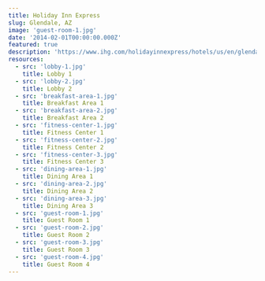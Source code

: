 ```yaml
---
title: Holiday Inn Express
slug: Glendale, AZ
image: 'guest-room-1.jpg'
date: '2014-02-01T00:00:00.000Z'
featured: true
description: 'https://www.ihg.com/holidayinnexpress/hotels/us/en/glendale/phxgg/hoteldetail'
resources:
  - src: 'lobby-1.jpg'
    title: Lobby 1
  - src: 'lobby-2.jpg'
    title: Lobby 2
  - src: 'breakfast-area-1.jpg'
    title: Breakfast Area 1
  - src: 'breakfast-area-2.jpg'
    title: Breakfast Area 2
  - src: 'fitness-center-1.jpg'
    title: Fitness Center 1
  - src: 'fitness-center-2.jpg'
    title: Fitness Center 2
  - src: 'fitness-center-3.jpg'
    title: Fitness Center 3
  - src: 'dining-area-1.jpg'
    title: Dining Area 1
  - src: 'dining-area-2.jpg'
    title: Dining Area 2
  - src: 'dining-area-3.jpg'
    title: Dining Area 3
  - src: 'guest-room-1.jpg'
    title: Guest Room 1
  - src: 'guest-room-2.jpg'
    title: Guest Room 2
  - src: 'guest-room-3.jpg'
    title: Guest Room 3
  - src: 'guest-room-4.jpg'
    title: Guest Room 4
---
```

